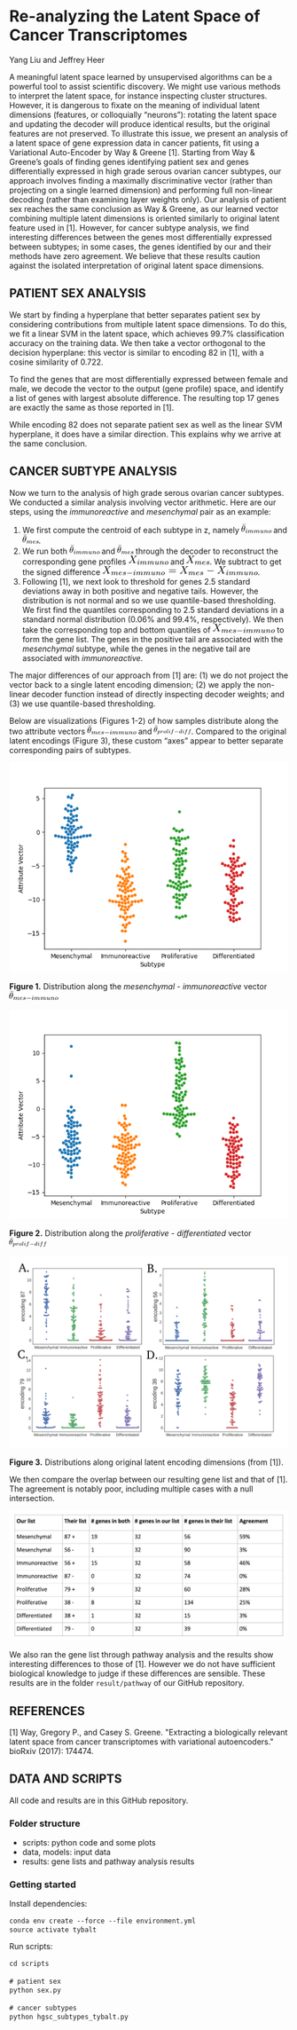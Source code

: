 # Re-analyzing the Latent Space of Cancer Transcriptomes

Yang Liu and Jeffrey Heer

A meaningful latent space learned by unsupervised algorithms can be a powerful tool to assist scientific discovery. We might use various methods to interpret the latent space, for instance inspecting cluster structures. However, it is dangerous to fixate on the meaning of individual latent dimensions (features, or colloquially “neurons”): rotating the latent space and updating the decoder will produce identical results, but the original features are not preserved. To illustrate this issue, we present an analysis of a latent space of gene expression data in cancer patients, fit using a Variational Auto-Encoder by Way & Greene [1]. Starting from Way & Greene’s goals of finding genes identifying patient sex and genes differentially expressed in high grade serous ovarian cancer subtypes, our approach involves finding a maximally discriminative vector (rather than projecting on a single learned dimension) and performing full non-linear decoding (rather than examining layer weights only). Our analysis of patient sex reaches the same conclusion as Way & Greene, as our learned vector combining multiple latent dimensions is oriented similarly to original latent feature used in [1]. However, for cancer subtype analysis, we find interesting differences between the genes most differentially expressed between subtypes; in some cases, the genes identified by our and their methods have zero agreement. We believe that these results caution against the isolated interpretation of original latent space dimensions.

## PATIENT SEX ANALYSIS
We start by finding a hyperplane that better separates patient sex by considering contributions from multiple latent space dimensions. To do this, we fit a linear SVM in the latent space, which achieves 99.7% classification accuracy on the training data. We then take a vector orthogonal to the decision hyperplane: this vector is similar to encoding 82 in [1], with a cosine similarity of 0.722.

To find the genes that are most differentially expressed between female and male, we decode the vector to the output (gene profile) space, and identify a list of genes with largest absolute difference. The resulting top 17 genes are exactly the same as those reported in [1].

While encoding 82 does not separate patient sex as well as the linear SVM hyperplane, it does have a similar direction. This explains why we arrive at the same conclusion.

## CANCER SUBTYPE ANALYSIS

Now we turn to the analysis of high grade serous ovarian cancer subtypes. We conducted a similar analysis involving vector arithmetic. Here are our steps, using the *immunoreactive* and *mesenchymal* pair as an example:

1. We first compute the centroid of each subtype in z, namely ![t-i] and ![t-m].
2. We run both ![t-i] and ![t-m] through the decoder to reconstruct the corresponding gene profiles ![x-i] and ![x-m]. We subtract to get the signed difference ![eq1].
3. Following [1], we next look to threshold for genes 2.5 standard deviations away in both positive and negative tails. However, the distribution is not normal and so we use quantile-based thresholding. We first find the quantiles corresponding to 2.5 standard deviations in a standard normal distribution (0.06% and 99.4%, respectively). We then take the corresponding top and bottom quantiles of ![x-mi] to form the gene list. The genes in the positive tail are associated with the *mesenchymal* subtype, while the genes in the negative tail are associated with *immunoreactive*.

The major differences of our approach from [1] are: (1) we do not project the vector back to a single latent encoding dimension; (2) we apply the non-linear decoder function instead of directly inspecting decoder weights; and (3) we use quantile-based thresholding.

Below are visualizations (Figures 1-2) of how samples distribute along the two attribute vectors ![t-mi] and ![t-pd]. Compared to the original latent encodings (Figure 3), these custom “axes” appear to better separate corresponding pairs of subtypes.

![fig1]

**Figure 1.** Distribution along the *mesenchymal* - *immunoreactive* vector ![t-mi]

![fig2]

**Figure 2.** Distribution along the *proliferative* - *differentiated* vector ![t-pd]

![fig3]

**Figure 3.** Distributions along original latent encoding dimensions (from [1]).

We then compare the overlap between our resulting gene list and that of [1]. The agreement is notably poor, including multiple cases with a null intersection.

![table]

We also ran the gene list through pathway analysis and the results show interesting differences to those of [1]. However we do not have sufficient biological knowledge to judge if these differences are sensible. These results are in the folder `result/pathway` of our GitHub repository.

## REFERENCES

[1] Way, Gregory P., and Casey S. Greene. "Extracting a biologically relevant latent space from cancer transcriptomes with variational autoencoders." bioRxiv (2017): 174474.

## DATA AND SCRIPTS
All code and results are in this GitHub repository.

### Folder structure
- scripts: python code and some plots
- data, models: input data
- results: gene lists and pathway analysis results

### Getting started
Install dependencies:
```
conda env create --force --file environment.yml
source activate tybalt
```

Run scripts:
```
cd scripts

# patient sex
python sex.py

# cancer subtypes
python hgsc_subtypes_tybalt.py
```

[t-m]:images/resized/theta_mes.png
[t-i]:images/resized/theta_immuno.png
[t-mi]:images/resized/theta_mes_immuno.png
[t-pd]:images/resized/theta_prolif_diff.png
[x-i]:images/resized/x_immuno.png
[x-m]:images/resized/x_mes.png
[x-mi]:images/resized/x_mes_immuno.png
[eq1]:images/resized/eq1.png
[fig1]:scripts/result/mesen-immuno-swarm.png
[fig2]:scripts/result/pro-def-swarm.png
[fig3]:images/fig3.png
[table]:images/table.png
